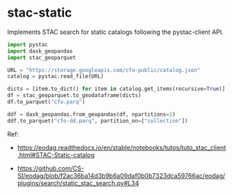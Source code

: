# stac-static

Implements STAC search for static catalogs following the pystac-client API.

```python
import pystac
import dask_geopandas
import stac_geoparquet

URL = "https://storage.googleapis.com/cfo-public/catalog.json"
catalog = pystac.read_file(URL)

dicts = [item.to_dict() for item in catalog.get_items(recursive=True)]
df = stac_geoparquet.to_geodataframe(dicts)
df.to_parquet("cfo.parq")

ddf = dask_geopandas.from_geopandas(df, npartitions=1)
ddf.to_parquet("cfo-dd.parq", partition_on=["collection"])


```

Ref:

- https://eodag.readthedocs.io/en/stable/notebooks/tutos/tuto_stac_client.html#STAC-Static-catalog

- https://github.com/CS-SI/eodag/blob/f2ac36ba14d3b9b6a09daf0b0b7323dca59766ac/eodag/plugins/search/static_stac_search.py#L34
